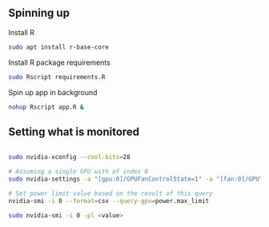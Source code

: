 

## Spinning up

Install R

```bash
sudo apt install r-base-core
```

Install R package requirements

```bash
sudo Rscript requirements.R
```

Spin up app in background

```bash
nohup Rscript app.R &
```


## Setting what is monitored

```bash

sudo nvidia-xconfig --cool-bits=28

# Assuming a single GPU with of index 0
sudo nvidia-settings -a "[gpu:0]/GPUFanControlState=1" -a "[fan:0]/GPUTargetFanSpeed=<value>"

# Set power limit value based on the result of this query
nvidia-smi -i 0 --format=csv --query-gpu=power.max_limit

sudo nvidia-smi -i 0 -pl <value>

```